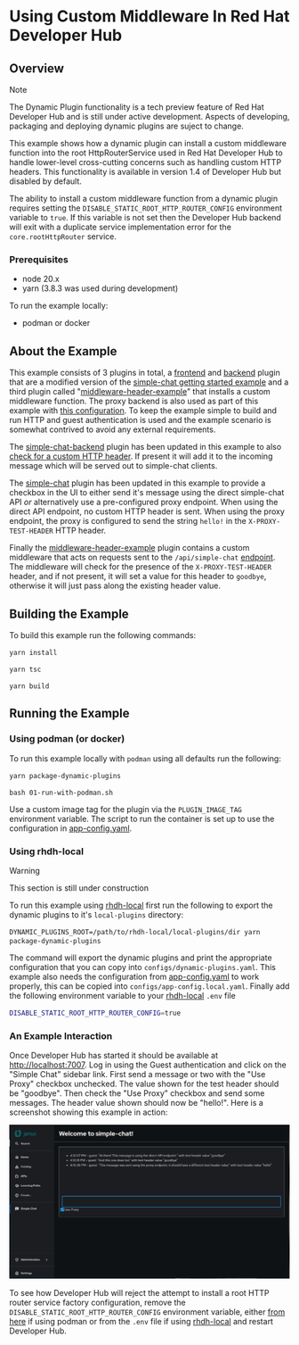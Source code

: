 # Using Custom Middleware In Red Hat Developer Hub

## Overview

> [!NOTE]
> The Dynamic Plugin functionality is a tech preview feature of Red Hat Developer Hub and is still under active development.  Aspects of developing, packaging and deploying dynamic plugins are suject to change.

This example shows how a dynamic plugin can install a custom middleware function into the root HttpRouterService used in Red Hat Developer Hub to handle lower-level cross-cutting concerns such as handling custom HTTP headers.  This functionality is available in version 1.4 of Developer Hub but disabled by default.

The ability to install a custom middleware function from a dynamic plugin requires setting the `DISABLE_STATIC_ROOT_HTTP_ROUTER_CONFIG` environment variable to `true`.  If this variable is not set then the Developer Hub backend will exit with a duplicate service implementation error for the `core.rootHttpRouter` service.

### Prerequisites

- node 20.x
- yarn (3.8.3 was used during development)

To run the example locally:

- podman or docker

## About the Example

This example consists of 3 plugins in total, a [frontend](./plugins/simple-chat) and [backend](./plugins/simple-chat-backend) plugin that are a modified version of the [simple-chat getting started example](https://github.com/gashcrumb/dynamic-plugins-getting-started) and a third plugin called "[middleware-header-example](./middleware-header-example)" that installs a custom middleware function.  The proxy backend is also used as part of this example with [this configuration](./app-config.yaml#L26-L32).  To keep the example simple to build and run HTTP and guest authentication is used and the example scenario is somewhat contrived to avoid any external requirements.

The [simple-chat-backend](./plugins/simple-chat-backend) plugin has been updated in this example to also [check for a custom HTTP header](./plugins/simple-chat-backend/src/service/router.ts#L39-L48).  If present it will add it to the incoming message which will be served out to simple-chat clients.

The [simple-chat](./plugins/simple-chat) plugin has been updated in this example to provide a checkbox in the UI to either send it's message using the direct simple-chat API *or* alternatively use a pre-configured proxy endpoint.  When using the direct API endpoint, no custom HTTP header is sent.  When using the proxy endpoint, the proxy is configured to send the string `hello!` in the `X-PROXY-TEST-HEADER` HTTP header.

Finally the [middleware-header-example](./plugins/middleware-header-example) plugin contains a custom middleware that acts on requests sent to the `/api/simple-chat` [endpoint](./plugins/middleware-header-example/src/index.ts#L16).  The middleware will check for the presence of the `X-PROXY-TEST-HEADER` header, and if not present, it will set a value for this header to `goodbye`, otherwise it will just pass along the existing header value.

## Building the Example

To build this example run the following commands:

```terminal
yarn install
```

```terminal
yarn tsc
```

```terminal
yarn build
```

## Running the Example

### Using podman (or docker)

To run this example locally with `podman` using all defaults run the following:

```terminal
yarn package-dynamic-plugins
```

```terminal
bash 01-run-with-podman.sh
```

Use a custom image tag for the plugin via the `PLUGIN_IMAGE_TAG` environment variable.  The script to run the container is set up to use the configuration in [app-config.yaml](./app-config.yaml).

### Using rhdh-local

> [!WARNING]
> This section is still under construction

To run this example using [rhdh-local](https://github.com/redhat-developer/rhdh-local) first run the following to export the dynamic plugins to it's `local-plugins` directory:

```terminal
DYNAMIC_PLUGINS_ROOT=/path/to/rhdh-local/local-plugins/dir yarn package-dynamic-plugins
```

The command will export the dynamic plugins and print the appropriate configuration that you can copy into `configs/dynamic-plugins.yaml`.  This example also needs the configuration from [app-config.yaml](./app-config.yaml) to work properly, this can be copied into `configs/app-config.local.yaml`.  Finally add the following environment variable to your [rhdh-local](https://github.com/redhat-developer/rhdh-local) `.env` file

```bash
DISABLE_STATIC_ROOT_HTTP_ROUTER_CONFIG=true
```

### An Example Interaction

Once Developer Hub has started it should be available at [http://localhost:7007](http://localhost:7007).  Log in using the Guest authentication and click on the "Simple Chat" sidebar link.  First send a message or two with the "Use Proxy" checkbox unchecked.  The value shown for the test header should be "goodbye".  Then check the "Use Proxy" checkbox and send some messages.  The header value shown should now be "hello!".  Here is a screenshot showing this example in action:

![screenshot of example run](./screenshots/example-screenshot.png)

To see how Developer Hub will reject the attempt to install a root HTTP router service factory configuration, remove the `DISABLE_STATIC_ROOT_HTTP_ROUTER_CONFIG` environment variable, either [from here](./01-run-with-podman.sh#L19) if using podman or from the `.env` file if using [rhdh-local](https://github.com/redhat-developer/rhdh-local) and restart Developer Hub.
